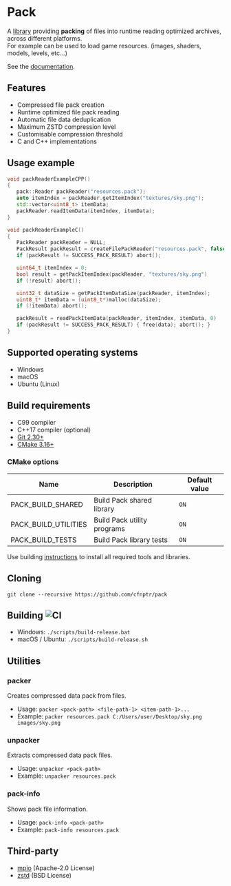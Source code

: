 # Pack

A [library](https://github.com/cfnptr/pack) providing **packing** of files into runtime reading optimized archives, across different platforms.<br/>
For example can be used to load game resources. (images, shaders, models, levels, etc...)

See the [documentation](https://cfnptr.github.io/pack).

## Features

* Compressed file pack creation
* Runtime optimized file pack reading
* Automatic file data deduplication
* Maximum ZSTD compression level
* Customisable compression threshold
* C and C++ implementations

## Usage example

```cpp
void packReaderExampleCPP()
{
   pack::Reader packReader("resources.pack");
   auto itemIndex = packReader.getItemIndex("textures/sky.png");
   std::vector<uint8_t> itemData;
   packReader.readItemData(itemIndex, itemData);
}
```

```c
void packReaderExampleC()
{
   PackReader packReader = NULL;
   PackResult packResult = createFilePackReader("resources.pack", false, 1, &packReader);
   if (packResult != SUCCESS_PACK_RESULT) abort();

   uint64_t itemIndex = 0;
   bool result = getPackItemIndex(packReader, "textures/sky.png")
   if (!result) abort();

   uint32_t dataSize = getPackItemDataSize(packReader, itemIndex);
   uint8_t* itemData = (uint8_t*)malloc(dataSize);
   if (!itemData) abort();

   packResult = readPackItemData(packReader, itemIndex, itemData, 0)
   if (packResult != SUCCESS_PACK_RESULT) { free(data); abort(); }
}
```

## Supported operating systems

* Windows
* macOS
* Ubuntu (Linux)

## Build requirements

* C99 compiler
* C++17 compiler (optional)
* [Git 2.30+](https://git-scm.com/)
* [CMake 3.16+](https://cmake.org/)

### CMake options

| Name                 | Description                 | Default value |
|----------------------|-----------------------------|---------------|
| PACK_BUILD_SHARED    | Build Pack shared library   | `ON`          |
| PACK_BUILD_UTILITIES | Build Pack utility programs | `ON`          |
| PACK_BUILD_TESTS     | Build Pack library tests    | `ON`          |

Use building [instructions](BUILDING.md) to install all required tools and libraries.

## Cloning

```
git clone --recursive https://github.com/cfnptr/pack
```

## Building ![CI](https://github.com/cfnptr/pack/actions/workflows/cmake.yml/badge.svg)

* Windows: ```./scripts/build-release.bat```
* macOS / Ubuntu: ```./scripts/build-release.sh```

## Utilities

### packer

Creates compressed data pack from files.

* Usage: ```packer <pack-path> <file-path-1> <item-path-1>...```
* Example: ```packer resources.pack C:/Users/user/Desktop/sky.png images/sky.png```

### unpacker

Extracts compressed data pack files.

* Usage: ```unpacker <pack-path>```
* Example: ```unpacker resources.pack```

### pack-info

Shows pack file information.

* Usage: ```pack-info <pack-path>```
* Example: ```pack-info resources.pack```

## Third-party

* [mpio](https://github.com/cfnptr/mpio/) (Apache-2.0 License)
* [zstd](https://github.com/facebook/zstd/) (BSD License)